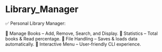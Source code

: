 # Library_Manager
✅ Personal Library Manager:

🔹 Manage Books – Add, Remove, Search, and Display.
🔹 Statistics – Total books & Read percentage.
🔹 File Handling – Saves & loads data automatically.
🔹 Interactive Menu – User-friendly CLI experience.
